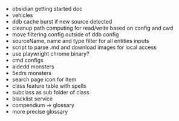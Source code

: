 - obsidian getting started doc
- vehicles
- ddb cache burst if new source detected
- cleanup path computing for read/write based on config and cwd
- move filtering config outside of ddb config
- sourceName, name and type filter for all entities inputs
- script to parse .md and download images for local access
- use playwright chrome binary?
- cmd configs
- aidedd monsters
- 5edrs monsters
- search page icon for Item
- class feature table with spells
- subclass as sub folder of class
- blacklist service
- compendium -> glossary
- more precise glossary
